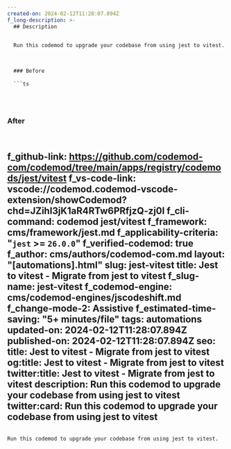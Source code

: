 ```yaml
---
created-on: 2024-02-12T11:28:07.894Z
f_long-description: >-
  ## Description
  

  Run this codemod to upgrade your codebase from using jest to vitest.
  

  
  ### Before
  
  ```ts
  
  
  
  ```
  
  ### After
  
  ```ts
  
  
  
  ```
f_github-link: https://github.com/codemod-com/codemod/tree/main/apps/registry/codemods/jest/vitest
f_vs-code-link: vscode://codemod.codemod-vscode-extension/showCodemod?chd=JZihI3jK1aR4RTw6PRfjzQ-zj0I
f_cli-command: codemod jest/vitest
f_framework: cms/framework/jest.md
f_applicability-criteria: "`jest` >= `26.0.0`"
f_verified-codemod: true
f_author: cms/authors/codemod-com.md
layout: "[automations].html"
slug: jest-vitest
title: Jest to vitest - Migrate from jest to vitest
f_slug-name: jest-vitest
f_codemod-engine: cms/codemod-engines/jscodeshift.md
f_change-mode-2: Assistive
f_estimated-time-saving: "5+ minutes/file"
tags: automations
updated-on: 2024-02-12T11:28:07.894Z
published-on: 2024-02-12T11:28:07.894Z
seo:
  title: Jest to vitest - Migrate from jest to vitest
  og:title: Jest to vitest - Migrate from jest to vitest
  twitter:title: Jest to vitest - Migrate from jest to vitest
  description: Run this codemod to upgrade your codebase from using jest to vitest
  twitter:card: Run this codemod to upgrade your codebase from using jest to vitest
---
```

Run this codemod to upgrade your codebase from using jest to vitest.